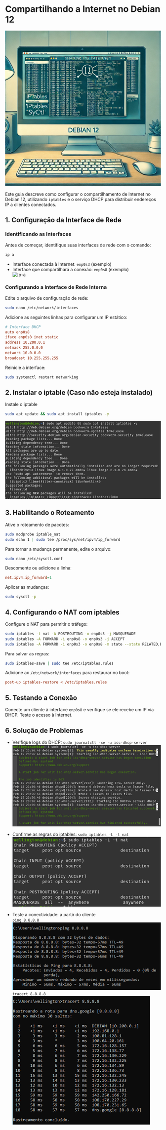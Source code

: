 # Compartilhando a Internet no Debian 12
![internet](imagens/internet.webp)  

Este guia descreve como configurar o compartilhamento de Internet no Debian 12, utilizando `iptables` 
e o serviço DHCP para distribuir endereços IP a clientes conectados.

## 1. Configuração da Interface de Rede

### Identificando as Interfaces
Antes de começar, identifique suas interfaces de rede com o comando:
```sh
ip a
```
- Interface conectada à Internet: `enp0s3` (exemplo)
- Interface que compartilhará a conexão: `enp0s8` (exemplo)  
![ip-a](imagens/ip-apng)  

### Configurando a Interface de Rede Interna
Edite o arquivo de configuração de rede:
```sh
sudo nano /etc/network/interfaces
```
Adicione as seguintes linhas para configurar um IP estático:
```ini
# Interface DHCP
auto enp0s8
iface enp0s8 inet static
address 10.200.0.1
netmask 255.0.0.0
network 10.0.0.0
broadcast 10.255.255.255
```
Reinicie a interface:
```sh
sudo systemctl restart networking
```

## 2. Instalar o iptable (Caso não esteja instalado)
Instale o iptable
```sh
sudo apt update && sudo apt install iptables -y
```
![install-iptable](imagens/install-iptable.png) 

## 3. Habilitando o Roteamento
Ative o roteamento de pacotes:
```sh
sudo modprobe iptable_nat 
sudo echo 1 | sudo tee /proc/sys/net/ipv4/ip_forward
```
Para tornar a mudança permanente, edite o arquivo:
```sh
sudo nano /etc/sysctl.conf
```
Descomente ou adicione a linha:
```ini
net.ipv4.ip_forward=1
```
Aplicar as mudanças:
```sh
sudo sysctl -p
```

## 4. Configurando o NAT com iptables
Configure o NAT para permitir o tráfego:
```sh
sudo iptables -t nat -A POSTROUTING -o enp0s3 -j MASQUERADE
sudo iptables -A FORWARD -i enp0s8 -o enp0s3 -j ACCEPT
sudo iptables -A FORWARD -i enp0s3 -o enp0s8 -m state --state RELATED,ESTABLISHED -j ACCEPT
```
Para salvar as regras:
```sh
sudo iptables-save | sudo tee /etc/iptables.rules
```
Adicione ao `/etc/network/interfaces` para restaurar no boot:
```ini
post-up iptables-restore < /etc/iptables.rules
```

## 5. Testando a Conexão
Conecte um cliente à interface `enp0s8` e verifique se ele recebe um IP via DHCP. Teste o acesso à Internet.

## 6. Solução de Problemas
- Verifique logs do DHCP: `sudo journalctl -xe -u isc-dhcp-server`
![logs-dhcp](imagens/logs-dhcp.png)  

- Confirme as regras do iptables: `sudo iptables -L -t nat`
![regras](imagens/regras.png) 
 
- Teste a conectividade: a partir do cliente  
`ping 8.8.8.8`  
![ping](imagens/ping.png)  
`tracert 8.8.8.8`  
![tracert](imagens/tracert.png) 




